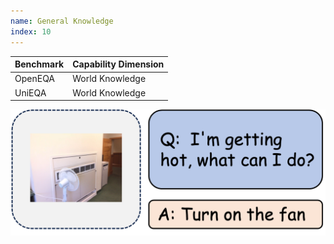```yaml
---
name: General Knowledge
index: 10
---
```


<div class="row">
<div class="col-8">

| **Benchmark** | **Capability Dimension** |
| ------------- | ------------------------ |
| OpenEQA       | World Knowledge          |
| UniEQA        | World Knowledge          |

</div>

<div class="col-4">

![alt text](generalknowledge.png)

</div>

</div>

